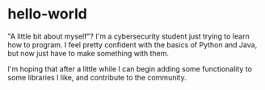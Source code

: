 # hello-world

"A little bit about myself"?
I'm a cybersecurity student just trying to learn how to program.
I feel pretty confident with the basics of Python and Java, but now just have to make something with them.

I'm hoping that after a little while I can begin adding some functionality to some 
  libraries I like, and contribute to the community.
